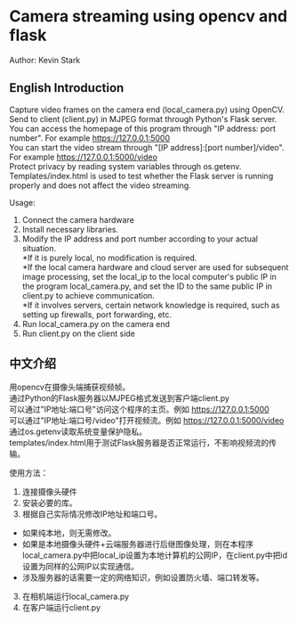 # Camera streaming using opencv and flask
Author: Kevin Stark



## English Introduction
Capture video frames on the camera end (local_camera.py) using OpenCV.  
Send to client (client.py) in MJPEG format through Python's Flask server.  
You can access the homepage of this program through "IP address: port number". For example https://127.0.0.1:5000  
You can start the video stream through "[IP address]:[port number]/video". For example https://127.0.0.1:5000/video  
Protect privacy by reading system variables through os.getenv.  
Templates/index.html is used to test whether the Flask server is running properly and does not affect the video streaming.

Usage:
1. Connect the camera hardware
2. Install necessary libraries.
3. Modify the IP address and port number according to your actual situation.  
*If it is purely local, no modification is required.  
*If the local camera hardware and cloud server are used for subsequent image processing, set the local_ip to the local computer's public IP in the program local_camera.py, and set the ID to the same public IP in client.py to achieve communication.  
*If it involves servers, certain network knowledge is required, such as setting up firewalls, port forwarding, etc.  
3. Run local_camera.py on the camera end
4. Run client.py on the client side

## 中文介绍
用opencv在摄像头端捕获视频帧。  
通过Python的Flask服务器以MJPEG格式发送到客户端client.py  
可以通过"IP地址:端口号"访问这个程序的主页。例如 https://127.0.0.1:5000  
可以通过"IP地址:端口号/video"打开视频流。例如 https://127.0.0.1:5000/video  
通过os.getenv读取系统变量保护隐私。  
templates/index.html用于测试Flask服务器是否正常运行，不影响视频流的传输。  

使用方法：
1. 连接摄像头硬件
2. 安装必要的库。
3. 根据自己实际情况修改IP地址和端口号。
* 如果纯本地，则无需修改。
* 如果是本地摄像头硬件+云端服务器进行后继图像处理，则在本程序 local_camera.py中把local_ip设置为本地计算机的公网IP，在client.py中把id设置为同样的公网IP以实现通信。
* 涉及服务器的话需要一定的网络知识，例如设置防火墙、端口转发等。
3. 在相机端运行local_camera.py
4. 在客户端运行client.py

